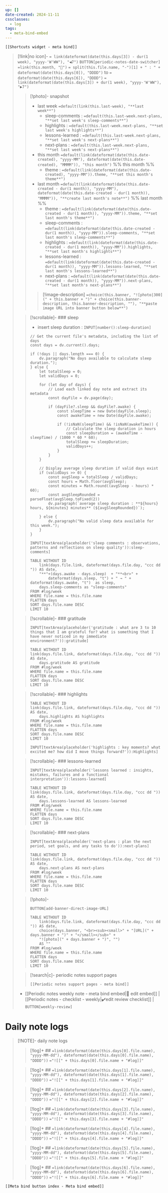 ```yaml
---
up: []
date-created: 2024-11-11
cssclasses:
  - log
tags:
  - meta-bind-embed
---
```


```meta-bind-embed
[[Shortcuts widget - meta bind]]
```

> [!link|no icon]- `= link(dateformat(date(this.days[3]) - dur(1 week), "yyyy-'W'WW"), "◀7")` `BUTTON[periodic-notes-date-switcher]` `=link(this.month, "📅")` `= split(this.file.name, "-")[1] + " : " + dateformat(date(this.days[0]), "DDDD")` to `= dateformat(date(this.days[6]), "DDDD")` `= link(dateformat(date(this.days[3]) + dur(1 week), "yyyy-'W'WW"), "▶️7")`
>
>> [!photo]- snapshot
>> 
>> - last week `=default(link(this.last-week), "**last week**")` 
>>     - sleep-comments : `=default(this.last-week.next-plans, "**set last week's sleep-comments**")`
>>     - highlights : `=default(this.last-week.next-plans, "**set last week's highlights**")`
>>     - lessons-learned : `=default(this.last-week.next-plans, "**set last week's next-plans**")`
>>     - next-plans : `=default(this.last-week.next-plans, "**set last week's next-plans**")`
>> - this month `=default(link(dateformat(date(this.date-created), "yyyy-MM"), dateformat(date(this.date-created), "MMMM")), "this month")` %% this month %%
>>     - theme : `=default(link(dateformat(date(this.date-created), "yyyy-MM")).theme, "**set this month's theme**")`
>> - last month `=default(link(dateformat(date(this.date-created - dur(1 month)), "yyyy-MM"), dateformat(date(this.date-created - dur(1 month)), "MMMM")), "**create last month's note**")` %% last month %%
>>     - theme : `=default(link(dateformat(date(this.date-created - dur(1 month)), "yyyy-MM")).theme, "**set last month's theme**")`
>>     - sleep-comments : `=default(link(dateformat(date(this.date-created - dur(1 month)), "yyyy-MM")).sleep-comments, "**set last month's sleep-comments**")`
>>     - highlights : `=default(link(dateformat(date(this.date-created - dur(1 month)), "yyyy-MM")).highlights, "**set last month's highlights**")`
>>     - lessons-learned : `=default(link(dateformat(date(this.date-created - dur(1 month)), "yyyy-MM")).lessons-learned, "**set last month's lessons-learned**")`
>>     - next-plans : `=default(link(dateformat(date(this.date-created - dur(1 month)), "yyyy-MM")).next-plans, "**set last month's next-plans**")`
>> 
>>> [!image-description] `=choice(this.banner, "![photo|300](" + this.banner + ")" + choice(this.banner-description, this.banner-description, ""), "**paste image URL into banner button below**")`
>
>> [!scrollable]- ### sleep
>> 
>> - insert sleep duration : `INPUT[number():sleep-duration]`
>>
>> ```dataviewjs
>> // Get the current file's metadata, including the list of days
>> const days = dv.current().days;
>> 
>> if (!days || days.length === 0) {
>>     dv.paragraph("No days available to calculate sleep duration.");
>> } else {
>>     let totalSleep = 0;
>>     let validDays = 0;
>> 
>>     for (let day of days) {
>>         // Load each linked day note and extract its metadata
>>         const dayFile = dv.page(day);
>> 
>>         if (dayFile?.sleep && dayFile?.awake) {
>>             const sleepTime = new Date(dayFile.sleep);
>>             const awakeTime = new Date(dayFile.awake);
>> 
>>             if (!isNaN(sleepTime) && !isNaN(awakeTime)) {
>>                 // Calculate the sleep duration in hours
>>                 const sleepDuration = (awakeTime - sleepTime) / (1000 * 60 * 60);
>>                 totalSleep += sleepDuration;
>>                 validDays++;
>>             }
>>         }
>>     }
>> 
>>     // Display average sleep duration if valid days exist
>>     if (validDays >> 0) {
>>         const avgSleep = totalSleep / validDays;
>>         const hours = Math.floor(avgSleep);
>>         const minutes = Math.round((avgSleep - hours) * 60);
>>         const avgSleepRounded = parseFloat(avgSleep.toFixed(2))
>>         dv.paragraph(`average sleep duration : **${hours} hours, ${minutes} minutes** (${avgSleepRounded})`);
>> 
>>     } else {
>>         dv.paragraph("No valid sleep data available for this week.");
>>     }
>> }
>> ```
>> 
>> `INPUT[textArea(placeholder('sleep comments : observations, patterns and reflections on sleep quality')):sleep-comments]`
>> 
>> ```dataview
>> TABLE WITHOUT ID
>>     link(days.file.link, dateformat(days.file.day, "ccc dd ")) AS date,
>>     "**"+(days.awake - days.sleep)  + "**<br>" +
>>         dateformat(days.sleep, "t") + " → " + dateformat(days.awake, "t")  as sleep,
>>     days.sleep-comments as "sleep-comments"
>> FROM #log/week
>> WHERE file.name = this.file.name
>> FLATTEN days
>> SORT days.file.name DESC
>> LIMIT 10
>> ```
>
>> [!scrollable]- ### gratitude
>> 
>>`INPUT[textArea(placeholder('gratitude : what are 3 to 10 things that I am grateful for? what is something that I have never noticed in my immediate environment?')):gratitude]`
>> 
>> ```dataview
>> TABLE WITHOUT ID
>> link(days.file.link, dateformat(days.file.day, "ccc dd ")) AS date,
>>     days.gratitude AS gratitude
>> FROM #log/week
>> WHERE file.name = this.file.name
>> FLATTEN days
>> SORT days.file.name DESC
>> LIMIT 10
>> ```
>
>> [!scrollable]- ### highlights
>> 
>> ```dataview
>> TABLE WITHOUT ID
>> link(days.file.link, dateformat(days.file.day, "ccc dd ")) AS date,
>>     days.highlights AS highlights
>> FROM #log/week
>> WHERE file.name = this.file.name
>> FLATTEN days
>> SORT days.file.name DESC
>> LIMIT 10
>> ```
>>
>>`INPUT[textArea(placeholder('highlights : key moments? what excited me? how did I move things forward?')):Highlights]`
>
>> [!scrollable]- ### lessons-learned
>> 
>> `INPUT[textArea(placeholder('lessons learned : insights, mistakes, failures and a functional interpretation')):lessons-learned]`
>> 
>> ```dataview
>> TABLE WITHOUT ID
>> link(days.file.link, dateformat(days.file.day, "ccc dd ")) AS date,
>>     days.lessons-learned AS lessons-learned
>> FROM #log/week
>> WHERE file.name = this.file.name
>> FLATTEN days
>> SORT days.file.name DESC
>> LIMIT 10
>> ```
>
>> [!scrollable]- ### next-plans
>> 
>> `INPUT[textArea(placeholder('next-plans : plan the next period, set goals, and any tasks to do')):next-plans]`
>> 
>> ```dataview
>> TABLE WITHOUT ID
>> link(days.file.link, dateformat(days.file.day, "ccc dd ")) AS date,
>>     days.next-plans AS next-plans
>> FROM #log/week
>> WHERE file.name = this.file.name
>> FLATTEN days
>> SORT days.file.name DESC
>> LIMIT 10
>> ```
>
>> [!photo]-
>> 
>> `BUTTON[add-banner-direct-image-URL]`
>> 
>> ```dataview
>> TABLE WITHOUT ID
>>     link(days.file.link, dateformat(days.file.day, "ccc dd ")) AS date, 
>>     choice(days.banner, "<br><sub><small>" + "[URL](" +  days.banner + ")" + "</small></sub>" +
>>     "![photo](" + days.banner + ")", "") 
>>     AS ""
>> FROM #log/week
>> WHERE file.name = this.file.name
>> FLATTEN days
>> SORT days.file.name DESC
>> LIMIT 10
>> ```
>
>> [!search|c]- periodic notes support pages
>> 
>> ```meta-bind-embed
>> [[Periodic notes support pages - meta bind]]
>> ```
>
> - [[Periodic notes weekly note - meta bind embed|📝 edit embed]] | [[Periodic notes - checklist - weekly|✔️edit review checklist]] | `BUTTON[weekly-review]`

# Daily note logs

> [!NOTE]- daily note logs
>
>> [!log]+ ## `=link(dateformat(date(this.days[0].file.name), "yyyy-MM-dd"), dateformat(date(this.days[0].file.name), "DDDD"))`
>> `="![[" + this.days[0].file.name + "#log]]"`
>
>> [!log]+ ## `=link(dateformat(date(this.days[1].file.name), "yyyy-MM-dd"), dateformat(date(this.days[1].file.name), "DDDD"))`
>> `="![[" + this.days[1].file.name + "#log]]"`
>
>> [!log]+ ## `=link(dateformat(date(this.days[2].file.name), "yyyy-MM-dd"), dateformat(date(this.days[2].file.name), "DDDD"))`
>> `="![[" + this.days[2].file.name + "#log]]"`
>
>> [!log]+ ## `=link(dateformat(date(this.days[3].file.name), "yyyy-MM-dd"), dateformat(date(this.days[3].file.name), "DDDD"))`
>> `="![[" + this.days[3].file.name + "#log]]"`
>
>> [!log]+ ## `=link(dateformat(date(this.days[4].file.name), "yyyy-MM-dd"), dateformat(date(this.days[4].file.name), "DDDD"))`
>> `="![[" + this.days[4].file.name + "#log]]"`
>
>> [!log]+ ## `=link(dateformat(date(this.days[5].file.name), "yyyy-MM-dd"), dateformat(date(this.days[5].file.name), "DDDD"))`
>> `="![[" + this.days[5].file.name + "#log]]"`
>
>> [!log]+ ## `=link(dateformat(date(this.days[6].file.name), "yyyy-MM-dd"), dateformat(date(this.days[6].file.name), "DDDD"))`
>> `="![[" + this.days[6].file.name + "#log]]"`

```meta-bind-embed
[[Meta bind button index - Meta bind embed]]
```
